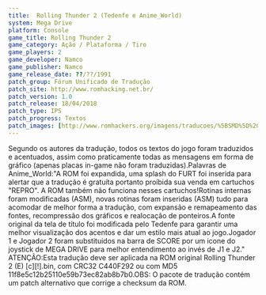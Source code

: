 ```yaml
---
title:  Rolling Thunder 2 (Tedenfe e Anime_World)
system: Mega Drive
platform: Console
game_title: Rolling Thunder 2
game_category: Ação / Plataforma / Tiro
game_players: 2
game_developer: Namco
game_publisher: Namco
game_release_date: ??/??/1991
patch_group: Fórum Unificado de Tradução
patch_site: http://www.romhacking.net.br/
patch_version: 1.0
patch_release: 18/04/2018
patch_type: IPS
patch_progress: Textos
patch_images: [http://www.romhackers.org/imagens/traducoes/%5BSMD%5D%20Rolling%20Thunder%202%20-%20Tedenfe%20e%20Anime_World%20-%201.png,http://www.romhackers.org/imagens/traducoes/%5BSMD%5D%20Rolling%20Thunder%202%20-%20Tedenfe%20e%20Anime_World%20-%202.png,http://www.romhackers.org/imagens/traducoes/%5BSMD%5D%20Rolling%20Thunder%202%20-%20Tedenfe%20e%20Anime_World%20-%203.png]
---
```

Segundo os autores da tradução, todos os textos do jogo foram traduzidos e acentuados, assim como praticamente todas as mensagens em forma de gráfico (apenas placas in-game não foram traduzidas).Palavras de Anime_World:"A ROM foi expandida, uma splash do FURT foi inserida para alertar que a tradução é gratuíta portanto proíbida sua venda em cartuchos "REPRO". A ROM também não funciona nesses cartuchos!Rotinas internas foram modificadas (ASM), novas rotinas foram inseridas (ASM) tudo para acomodar de melhor forma a tradução, com expansão e remapeamento das fontes, recompressão dos gráficos e realocação de ponteiros.A fonte original da tela de título foi modificada pelo Tedenfe para garantir uma melhor visualização dos acentos e dar um estilo mais atual ao jogo.Jogador 1 e Jogador 2 foram substituidos na barra de SCORE por um icone do joystick de MEGA DRIVE para melhor entendimento ao invés de J1 e J2." ATENÇÃO:Esta tradução deve ser aplicada na ROM original Rolling Thunder 2 (E) [c][!].bin, com CRC32 C440F292 ou com MD5 11f8e5c12b25110e59b73ec82ab8b7b0.OBS: O pacote de tradução contém um patch alternativo que corrige a checksum da ROM.